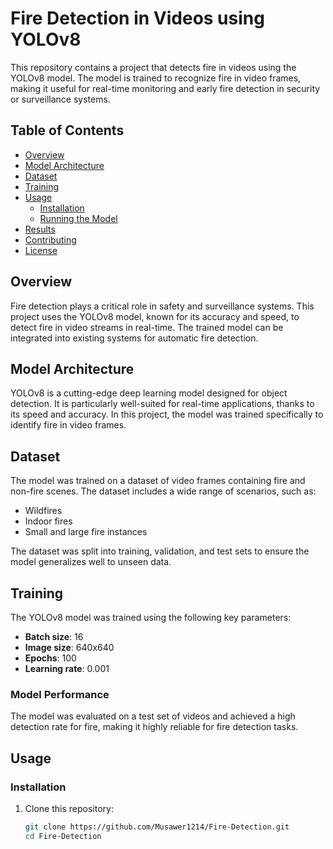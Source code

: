 # Fire Detection in Videos using YOLOv8

This repository contains a project that detects fire in videos using the YOLOv8 model. The model is trained to recognize fire in video frames, making it useful for real-time monitoring and early fire detection in security or surveillance systems.

## Table of Contents
- [Overview](#overview)
- [Model Architecture](#model-architecture)
- [Dataset](#dataset)
- [Training](#training)
- [Usage](#usage)
  - [Installation](#installation)
  - [Running the Model](#running-the-model)
- [Results](#results)
- [Contributing](#contributing)
- [License](#license)

## Overview
Fire detection plays a critical role in safety and surveillance systems. This project uses the YOLOv8 model, known for its accuracy and speed, to detect fire in video streams in real-time. The trained model can be integrated into existing systems for automatic fire detection.

## Model Architecture
YOLOv8 is a cutting-edge deep learning model designed for object detection. It is particularly well-suited for real-time applications, thanks to its speed and accuracy. In this project, the model was trained specifically to identify fire in video frames.

## Dataset
The model was trained on a dataset of video frames containing fire and non-fire scenes. The dataset includes a wide range of scenarios, such as:
- Wildfires
- Indoor fires
- Small and large fire instances

The dataset was split into training, validation, and test sets to ensure the model generalizes well to unseen data.

## Training
The YOLOv8 model was trained using the following key parameters:
- **Batch size**: 16
- **Image size**: 640x640
- **Epochs**: 100
- **Learning rate**: 0.001

### Model Performance
The model was evaluated on a test set of videos and achieved a high detection rate for fire, making it highly reliable for fire detection tasks.

## Usage

### Installation
1. Clone this repository:
   ```bash
   git clone https://github.com/Musawer1214/Fire-Detection.git
   cd Fire-Detection
